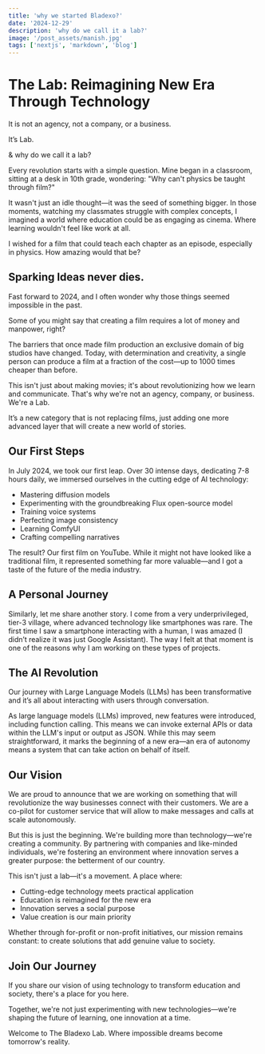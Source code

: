 ```yaml
---
title: 'why we started Bladexo?'
date: '2024-12-29'
description: 'why do we call it a lab?'
image: '/post_assets/manish.jpg'
tags: ['nextjs', 'markdown', 'blog']
---
```


# The Lab: Reimagining New Era Through Technology

It is not an agency, not a company, or a business.

It’s Lab. 

& why do we call it a lab?

Every revolution starts with a simple question. Mine began in a classroom, sitting at a desk in 10th grade, wondering: "Why can't physics be taught through film?"

It wasn't just an idle thought—it was the seed of something bigger. In those moments, watching my classmates struggle with complex concepts, I imagined a world where education could be as engaging as cinema. Where learning wouldn't feel like work at all.

I wished for a film that could teach each chapter as an episode, especially in physics. How amazing would that be? 

## Sparking Ideas never dies.

Fast forward to 2024, and I often wonder why those things seemed impossible in the past.

Some of you might say that creating a film requires a lot of money and manpower, right?

The barriers that once made film production an exclusive domain of big studios have changed. Today, with determination and creativity, a single person can produce a film at a fraction of the cost—up to 1000 times cheaper than before.

This isn't just about making movies; it's about revolutionizing how we learn and communicate. That's why we're not an agency, company, or business. We're a Lab.

It’s a new category that is not replacing films, just adding one more advanced layer that will create a new world of stories.

## Our First Steps

In July 2024, we took our first leap. Over 30 intense days, dedicating 7-8 hours daily, we immersed ourselves in the cutting edge of AI technology:

- Mastering diffusion models
- Experimenting with the groundbreaking Flux open-source model
- Training voice systems
- Perfecting image consistency
- Learning ComfyUI
- Crafting compelling narratives

The result? Our first film on YouTube. While it might not have looked like a traditional film, it represented something far more valuable—and I got a taste of the future of the media industry.

## A Personal Journey

Similarly, let me share another story. I come from a very underprivileged, tier-3 village, where advanced technology like smartphones was rare. The first time I saw a smartphone interacting with a human, I was amazed (I didn’t realize it was just Google Assistant). The way I felt at that moment is one of the reasons why I am working on these types of projects. 

## The AI Revolution

Our journey with Large Language Models (LLMs) has been transformative and it’s all about interacting with users through conversation. 

As large language models (LLMs) improved, new features were introduced, including function calling. This means we can invoke external APIs or data within the LLM's input or output as JSON. While this may seem straightforward, it marks the beginning of a new era—an era of autonomy means a system that can take action on behalf of itself.

## Our Vision

We are proud to announce that we are working on something that will revolutionize the way businesses connect with their customers. We are a co-pilot for customer service that will allow to make messages and calls at scale autonomously.

But this is just the beginning. We're building more than technology—we're creating a community. By partnering with companies and like-minded individuals, we're fostering an environment where innovation serves a greater purpose: the betterment of our country.

This isn't just a lab—it's a movement. A place where:

- Cutting-edge technology meets practical application
- Education is reimagined for the new era
- Innovation serves a social purpose
- Value creation is our main priority

Whether through for-profit or non-profit initiatives, our mission remains constant: to create solutions that add genuine value to society.

## Join Our Journey

If you share our vision of using technology to transform education and society, there's a place for you here. 

Together, we're not just experimenting with new technologies—we're shaping the future of learning, one innovation at a time.

Welcome to The Bladexo Lab. Where impossible dreams become tomorrow's reality.